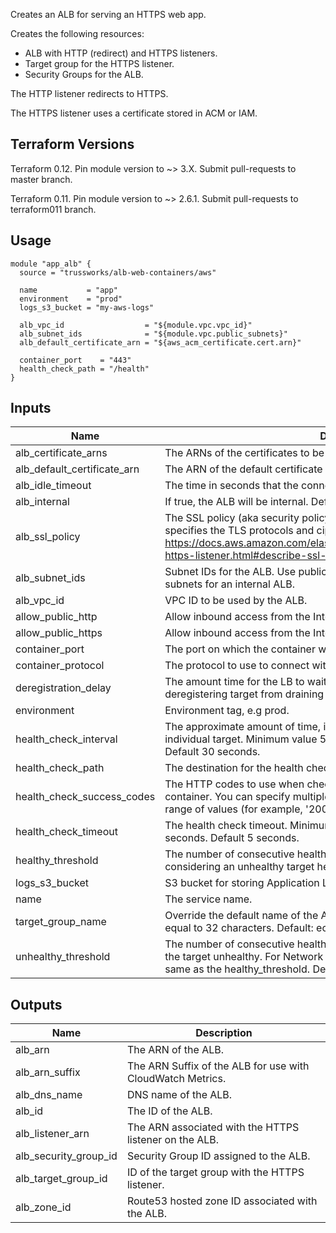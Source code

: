 Creates an ALB for serving an HTTPS web app.

Creates the following resources:

* ALB with HTTP (redirect) and HTTPS listeners.
* Target group for the HTTPS listener.
* Security Groups for the ALB.

The HTTP listener redirects to HTTPS.

The HTTPS listener uses a certificate stored in ACM or IAM.

## Terraform Versions

Terraform 0.12. Pin module version to ~> 3.X. Submit pull-requests to master branch.

Terraform 0.11. Pin module version to ~> 2.6.1. Submit pull-requests to terraform011 branch.

## Usage

```hcl
module "app_alb" {
  source = "trussworks/alb-web-containers/aws"

  name           = "app"
  environment    = "prod"
  logs_s3_bucket = "my-aws-logs"

  alb_vpc_id                  = "${module.vpc.vpc_id}"
  alb_subnet_ids              = "${module.vpc.public_subnets}"
  alb_default_certificate_arn = "${aws_acm_certificate.cert.arn}"

  container_port    = "443"
  health_check_path = "/health"
}
```

<!-- BEGINNING OF PRE-COMMIT-TERRAFORM DOCS HOOK -->
## Inputs

| Name | Description | Type | Default | Required |
|------|-------------|:----:|:-----:|:-----:|
| alb\_certificate\_arns | The ARNs of the certificates to be attached to the ALB. | list(string) | `[]` | no |
| alb\_default\_certificate\_arn | The ARN of the default certificate to be attached to the ALB. | string | n/a | yes |
| alb\_idle\_timeout | The time in seconds that the connection is allowed to be idle. | number | `"60"` | no |
| alb\_internal | If true, the ALB will be internal. Default's to false, the ALB will be public. | string | `"false"` | no |
| alb\_ssl\_policy | The SSL policy (aka security policy) for the Application Load Balancer that specifies the TLS protocols and ciphers allowed.  See <https://docs.aws.amazon.com/elasticloadbalancing/latest/application/create-https-listener.html#describe-ssl-policies>. | string | `"ELBSecurityPolicy-2016-08"` | no |
| alb\_subnet\_ids | Subnet IDs for the ALB. Use public subnets for a public ALB and private subnets for an internal ALB. | list(string) | n/a | yes |
| alb\_vpc\_id | VPC ID to be used by the ALB. | string | n/a | yes |
| allow\_public\_http | Allow inbound access from the Internet to port 80 | string | `"true"` | no |
| allow\_public\_https | Allow inbound access from the Internet to port 443 | string | `"true"` | no |
| container\_port | The port on which the container will receive traffic. | string | `"443"` | no |
| container\_protocol | The protocol to use to connect with the container. | string | `"HTTPS"` | no |
| deregistration\_delay | The amount time for the LB to wait before changing the state of a deregistering target from draining to unused. Default is 90s. | string | `"90"` | no |
| environment | Environment tag, e.g prod. | string | n/a | yes |
| health\_check\_interval | The approximate amount of time, in seconds, between health checks of an individual target. Minimum value 5 seconds, Maximum value 300 seconds. Default 30 seconds. | string | `"30"` | no |
| health\_check\_path | The destination for the health check requests to the container. | string | `"/"` | no |
| health\_check\_success\_codes | The HTTP codes to use when checking for a successful response from the container. You can specify multiple values (for example, '200,202') or a range of values (for example, '200-299'). | string | `"200"` | no |
| health\_check\_timeout | The health check timeout. Minimum value 2 seconds, Maximum value 60 seconds. Default 5 seconds. | string | `"5"` | no |
| healthy\_threshold | The number of consecutive health checks successes required before considering an unhealthy target healthy. Defaults to 3. | string | `"3"` | no |
| logs\_s3\_bucket | S3 bucket for storing Application Load Balancer logs. | string | n/a | yes |
| name | The service name. | string | n/a | yes |
| target\_group\_name | Override the default name of the ALB's target group. Must be less than or equal to 32 characters. Default: ecs-[name]-[environment]-[protocol]. | string | `""` | no |
| unhealthy\_threshold | The number of consecutive health check failures required before considering the target unhealthy. For Network Load Balancers, this value must be the same as the healthy_threshold. Defaults to 3. | string | `"3"` | no |

## Outputs

| Name | Description |
|------|-------------|
| alb\_arn | The ARN of the ALB. |
| alb\_arn\_suffix | The ARN Suffix of the ALB for use with CloudWatch Metrics. |
| alb\_dns\_name | DNS name of the ALB. |
| alb\_id | The ID of the ALB. |
| alb\_listener\_arn | The ARN associated with the HTTPS listener on the ALB. |
| alb\_security\_group\_id | Security Group ID assigned to the ALB. |
| alb\_target\_group\_id | ID of the target group with the HTTPS listener. |
| alb\_zone\_id | Route53 hosted zone ID associated with the ALB. |

<!-- END OF PRE-COMMIT-TERRAFORM DOCS HOOK -->
